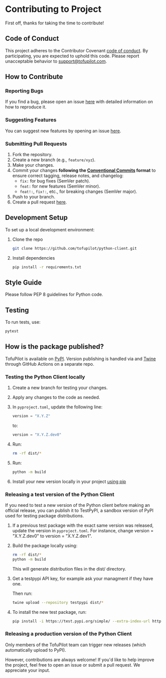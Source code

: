 # Contributing to Project

First off, thanks for taking the time to contribute!

## Code of Conduct

This project adheres to the Contributor Covenant [code of conduct](CODE_OF_CONDUCT.md). By participating, you are expected to uphold this code. Please report unacceptable behavior to support@tofupilot.com.

## How to Contribute

### Reporting Bugs

If you find a bug, please open an issue [here](https://github.com/tofupilot/python-client/issues) with detailed information on how to reproduce it.

### Suggesting Features

You can suggest new features by opening an issue [here](https://github.com/tofupilot/python-client/issues).

### Submitting Pull Requests

1. Fork the repository.
2. Create a new branch (e.g., `feature/xyz`).
3. Make your changes.
4. Commit your changes **following the [Conventional Commits](https://www.conventionalcommits.org/en/v1.0.0/) format** to ensure correct tagging, release notes, and changelog:
   - `fix:` for bug fixes (SemVer patch).
   - `feat:` for new features (SemVer minor).
   - `feat!:`, `fix!:`, etc., for breaking changes (SemVer major).
5. Push to your branch.
6. Create a pull request [here](https://github.com/tofupilot/python-client/pulls).

## Development Setup

To set up a local development environment:

1. Clone the repo
   ```bash
   git clone https://github.com/tofupilot/python-client.git
   ```
2. Install dependencies
   ```bash
   pip install -r requirements.txt
   ```

## Style Guide

Please follow PEP 8 guidelines for Python code.

## Testing

To run tests, use:

```bash
pytest
```

## How is the package published?

TofuPilot is available on [PyPI](https://pypi.org/project/tofupilot/). Version publishing is handled via and [Twine](https://twine.readthedocs.io/en/stable/) through GitHub Actions on a separate repo.

### Testing the Python Client locally

1. Create a new branch for testing your changes.  
2. Apply any changes to the code as needed.  
3. In `pyproject.toml`, update the following line:  
   ```python
   version = "X.Y.Z"
   ```  
   to:  
   ```python
   version = "X.Y.Z.dev0"
   ```

4. Run:  
   ```sh
   rm -rf dist/*
   ```

5. Run:  
   ```sh
   python -m build
   ```

6. Install your new version locally in your project [using pip](https://packaging.python.org/en/latest/tutorials/installing-packages/#installing-from-a-local-src-tree)

### Releasing a test version of the Python Client

If you need to test a new version of the Python client before making an official release, you can publish it to TestPyPI, a sandbox version of PyPI used for testing package distributions.

1. If a previous test package with the exact same version was released, update the version in `pyproject.toml`. For instance, change version = "X.Y.Z.dev0" to version = "X.Y.Z.dev1".
2. Build the package locally using:
   ```sh
   rm -rf dist/*
   python -m build
   ```
   This will generate distribution files in the dist/ directory.

3. Get a testpypi API key, for example ask your managment if they have one.

   Then run:
   ```sh
   twine upload --repository testpypi dist/*
   ```
 
4. To install the new test package, run:
   ```sh
   pip install -i https://test.pypi.org/simple/ --extra-index-url https://pypi.org/simple/ tofupilot==<exact-version>
   ```

### Releasing a production version of the Python Client

Only members of the TofuPilot team can trigger new releases (which automatically upload to PyPI).

However, contributions are always welcome! If you'd like to help improve the project, feel free to open an issue or submit a pull request. We appreciate your input.